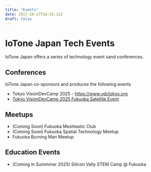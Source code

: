 ```yaml
---
title: "Events"
date: 2017-10-27T16:55:13Z
draft: false
---
```


# IoTone Japan Tech Events

IoTone Japan offers a series of technology event sand conferences.

## Conferences

IoTone Japan co-sponsors and produces the following events

* Tokyo VisionDevCamp 2025 - https://www.vdctokyo.org
* [Tokyo VisionDevCamp 2025 Fukuoka Satellite Event](https://visiondevcamp-fukuoka.pages.dev/)

## Meetups

* (Coming Soon) Fukuoka Meshtastic Club
* (Coming Soon) Fukuoka Spatial Technology Meetup
* Fukuoka Burning Man Meetup

## Education Events

* (Coming in Summmer 2025) Silicon Vally STEM Camp @ Fukuoka
